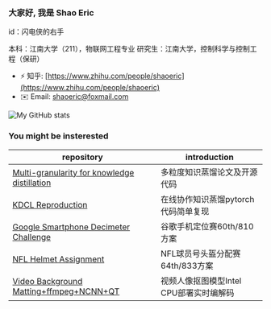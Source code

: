 ### 大家好, 我是 **Shao Eric**
id：闪电侠的右手

本科：江南大学（211），物联网工程专业
研究生：江南大学，控制科学与控制工程（保研）

- ⚡ 知乎: [https://www.zhihu.com/people/shaoeric](https://www.zhihu.com/people/shaoeric)
- ✉️ Email: [shaoeric@foxmail.com](mailto:shaoeric@foxmail.com)

![My GitHub stats](https://github-readme-stats.vercel.app/api?username=shaoeric&count_private=true&show_icons=true)

### You might be insterested

| repository                                                   | introduction                                                 |
| ------------------------------------------------------------ | ------------------------------------------------------------ |
| [Multi-granularity for knowledge distillation](https://github.com/shaoeric/multi-granularity-distillation) | 多粒度知识蒸馏论文及开源代码|
| [KDCL Reproduction](https://github.com/shaoeric/Online-Knowledge-Distillation-via-Collaborative-Learning) | 在线协作知识蒸馏pytorch代码简单复现 |
| [Google Smartphone Decimeter Challenge](https://github.com/shaoeric/GSDC) | 谷歌手机定位赛60th/810方案|
| [NFL Helmet Assignment](https://github.com/shaoeric/kaggle-NLF-helmet-assignment) | NFL球员号头盔分配赛64th/833方案 |
| [Video Background Matting+ffmpeg+NCNN+QT](https://github.com/shaoeric/VideoBackgroundMatting) | 视频人像抠图模型Intel CPU部署实时编解码|
